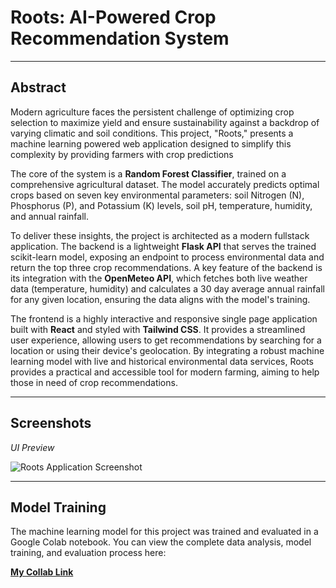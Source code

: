 # Roots: AI-Powered Crop Recommendation System



---



## Abstract



Modern agriculture faces the persistent challenge of optimizing crop selection to maximize yield and ensure sustainability against a backdrop of varying climatic and soil conditions. This project, "Roots," presents a machine learning powered web application designed to simplify this complexity by providing farmers with crop predictions

The core of the system is a **Random Forest Classifier**, trained on a comprehensive agricultural dataset. The model accurately predicts optimal crops based on seven key environmental parameters: soil Nitrogen (N), Phosphorus (P), and Potassium (K) levels, soil pH, temperature, humidity, and annual rainfall.



To deliver these insights, the project is architected as a modern fullstack application. The backend is a lightweight **Flask API** that serves the trained scikit-learn model, exposing an endpoint to process environmental data and return the top three crop recommendations. A key feature of the backend is its integration with the **OpenMeteo API**, which fetches both live weather data (temperature, humidity) and calculates a 30 day average annual rainfall for any given location, ensuring the data aligns with the model's training.



The frontend is a highly interactive and responsive single page application built with **React** and styled with **Tailwind CSS**. It provides a streamlined user experience, allowing users to get recommendations by searching for a location or using their device's geolocation. By integrating a robust machine learning model with live and historical environmental data services, Roots provides a practical and accessible tool for modern farming, aiming to help those in need of crop recommendations.



---



## Screenshots



*UI Preview*



![Roots Application Screenshot](https://i.imgur.com/your-screenshot-url.png)



---



## Model Training



The machine learning model for this project was trained and evaluated in a Google Colab notebook. You can view the complete data analysis, model training, and evaluation process here:



**[My Collab Link](https://colab.research.google.com/drive/1rRuLAL7JmfPHX_4VJgnyz2bjmBmZcpVS?usp=sharing)**
